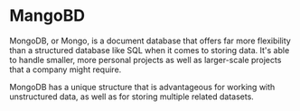 # MangoBD

MongoDB, or Mongo, is a document database that offers far more flexibility than a structured database like SQL when it comes to storing data. It's able to handle smaller, more personal projects as well as larger-scale projects that a company might require. 

MongoDB has a unique structure that is advantageous for working with unstructured data, as well as for storing multiple related datasets. 
